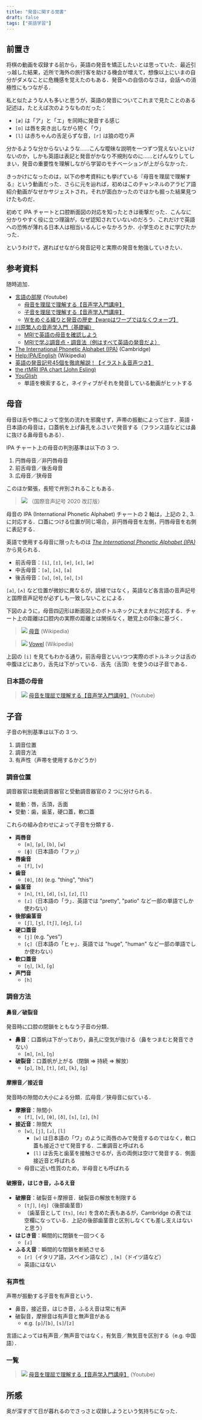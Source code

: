 ```yaml
---
title: "発音に関する覚書"
draft: false
tags: ["英語学習"]
---
```


## 前置き
将棋の動画を収録する前から，英語の発音を矯正したいとは思っていた．最近引っ越した結果，近所で海外の旅行客を助ける機会が増えて，想像以上にいまの自分がダメなことに危機感を覚えたのもある．発音への自信のなさは，会話への消極性にもつながる．

私と似たような人も多いと思うが，英語の発音についてこれまで見たことのある記述は，たとえば次のようなものだった：
- `[æ]` は「ア」と「エ」を同時に発音する感じ
- `[ʊ]` は唇を突き出しながら短く「ウ」
- `[l]` は赤ちゃんの舌足らずな音，`[r]` は狼の唸り声

分かるような分からないような……こんな曖昧な説明を一つずつ覚えないといけないのか，しかも英語は表記と発音がかなり不規則なのに……とげんなりしてしまい，発音の重要性を理解しながら学習のモチベーションが上がらなかった．

きっかけになったのは，以下の参考資料にも挙げている『母音を理屈で理解する』という動画だった．さらに元を辿れば，初めはこのチャンネルのアラビア語紹介動画がなぜかサジェストされ，それが面白かったのでほかも掘った結果見つけたものだ．

初めて IPA チャートと口腔断面図の対応を知ったときは衝撃だった．こんなに分かりやすく役に立つ理論が，なぜ認知されていないのだろう．これだけで英語への恐怖が薄れる日本人は相当いるんじゃなかろうか．小学生のときに学びたかった．

というわけで，遅ればせながら発音記号と実際の発音を勉強していきたい．

## 参考資料
随時追加．
- [言語の部屋](https://www.youtube.com/@Gengo_No_Heya/featured) (Youtube)
  - [母音を理屈で理解する【音声学入門講座】](https://youtu.be/7905IhIa1oY?si=DJkZkHMeAzBAwdz7)
  - [子音を理屈で理解する【音声学入門講座】](https://youtu.be/1Bv1uMKqG7E?si=xvaIs7TYJs9-Chri)
  - [Wをめぐる綴りと発音の歴史【warpはワープではなくウォープ】](https://youtu.be/abceONi0kp4?si=-Fgkwg7hQNRVmaT9)
- [川原繁人の音声学入門（基礎編）](https://www.youtube.com/playlist?list=PLdrzcCNXDQp3a9qIryGOIJjqXy3OhRXWa)
  - [MRIで英語の母音を確認しよう](https://youtu.be/XDnBPvMO2Q4?si=D1W4InF0Lh1LRBLs)
  - [MRIで学ぶ調音点・調音法（例はすべて英語の発音だよ）](https://youtu.be/Av_-44zImMI?si=AzkrLPr2vAEoV7-O)
- [The International Phonetic Alphabet (IPA)](https://www.cambridge.org/features/IPAchart/) (Cambridge)
- [Help:IPA/English](https://en.wikipedia.org/wiki/Help:IPA/English) (Wikipedia)
- [英語の発音記号45個を徹底解説！【イラスト＆音声つき】](https://eikaiwa.dmm.com/blog/learning-english/tips/phonetic-alphabets/)
- [the rtMRI IPA chart (John Esling)](https://sail.usc.edu/span/rtmri_ipa/je_2015.html)
- [YouGlish](https://youglish.com/)
  - 単語を検索すると，ネイティブがそれを発音している動画がヒットする

## 母音
母音は舌や唇によって空気の流れを邪魔せず，声帯の振動によって出す．英語・日本語の母音は，口蓋帆を上げ鼻孔をふさいで発音する（フランス語などには鼻に抜ける鼻母音もある）．

IPA チャート上の母音の判別基準は以下の 3 つ．
1. 円唇母音／非円唇母音
2. 前舌母音／後舌母音
3. 広母音／狭母音

このほか緊張，長短で弁別されることもある．

> ![](00.PNG)
> （国際音声記号 2020 改訂版）

母音の IPA (International Phonetic Alphabet) チャートの 2 軸は，上記の 2., 3. に対応する．口蓋につける位置が同じ場合，非円唇母音を左側，円唇母音を右側に表記する．

英語で使用する母音に限ったものは [*The International Phonetic Alphabet (IPA)*](https://www.cambridge.org/features/IPAchart/) から見られる．
- 前舌母音：`[i]`, `[ɪ]`, `[e]`, `[ɛ]`, `[æ]`
- 中舌母音：`[ə]`, `[ʌ]`, `[a]`
- 後舌母音：`[u]`, `[ʊ]`, `[o]`, `[ɔ]`

`[a]`, `[ʌ]` など位置が微妙に異なるが，誤植ではなく，英語など各言語の音声記号と国際音声記号が必ずしも一致しないことによる．

下図のように，母音四辺形は断面図上のボトルネックに大まかに対応する．チャート上の距離は口腔内の実際の距離とは関係なく，聴覚上の印象に基づく．

> ![](02_.png)
> [母音](https://ja.wikipedia.org/wiki/%E6%AF%8D%E9%9F%B3) (Wikipedia)

> ![](01_.png)
> [Vowel](https://en.wikipedia.org/wiki/Vowel) (Wikipedia)

上図の `[i]` を見てもわかる通り，前舌母音といいつつ実際のボトルネックは舌の中腹ほどにあり，舌先は下がっている．舌先（舌頂）を使うのは子音である．

### 日本語の母音
> ![](03_.png)
> [母音を理屈で理解する【音声学入門講座】](https://youtu.be/7905IhIa1oY?si=DJkZkHMeAzBAwdz7) (Youtube)

## 子音
子音の判別基準は以下の 3 つ．
1. 調音位置
2. 調音方法
3. 有声性（声帯を使用するかどうか）

### 調音位置
調音器官は能動調音器官と受動調音器官の 2 つに分けられる．
- 能動：唇，舌頂，舌面
- 受動：歯，歯茎，硬口蓋，軟口蓋

これらの組み合わせによって子音を分類する．
- **両唇音**
  - `[m]`, `[p]`, `[b]`, `[w]`
  - `[ɸ]`（日本語の「ファ」）
- **唇歯音**
  - `[f]`, `[v]`
- **歯音**
  - `[θ]`, `[ð]` (e.g. "thing", "this")
- **歯茎音**
  - `[n]`, `[t]`, `[d]`, `[s]`, `[z]`, `[l]`
  - `[ɾ]`（日本語の「ラ」．英語では "pretty", "patio" など一部の単語でしか使わない）
- **後部歯茎音**
  - `[ʃ]`, `[ʒ]`, `[tʃ]`, `[dʒ]`, `[ɹ]`
- **硬口蓋音**
  - `[j]` (e.g. "yes")
  - `[ç]`（日本語の「ヒャ」．英語では "huge", "human" など一部の単語でしか使わない）
- **軟口蓋音**
  - `[ŋ]`, `[k]`, `[g]`
- **声門音**
  - `[h]`

### 調音方法

#### 鼻音／破裂音
発音時に口腔の閉鎖をともなう子音の分類．
- **鼻音**：口蓋帆は下がっており，鼻孔に空気が抜ける（鼻をつまむと発音できない）
  - `[m]`, `[n]`, `[ŋ]`
- **破裂音**：口蓋帆が上がる（閉鎖 ⇒ 持続 ⇒ 解放）
  - `[p]`, `[b]`, `[t]`, `[d]`, `[k]`, `[g]`

#### 摩擦音／接近音
発音時の隙間の大小による分類．広母音／狭母音に似ている．
- **摩擦音**：隙間小
  - `[f]`, `[v]`, `[θ]`, `[ð]`, `[s]`, `[z]`, `[h]`
- **接近音**：隙間大
  - `[w]`, `[j]`, `[ɹ]`, `[l]`
    - `[w]` は日本語の「ワ」のように両唇のみで発音するのではなく，軟口蓋も接近させて発音する．二重調音と呼ばれる
    - `[l]` は舌先と歯茎を接触させるが，舌の両側は空けて発音する．側面接近音と呼ばれる
  - 母音に近い性質のため，半母音とも呼ばれる 

#### 破擦音，はじき音，ふるえ音
- **破擦音**：破裂音＋摩擦音．破裂音の解放を制限する
  - `[tʃ]`, `[dʒ]`（後部歯茎音）
  - （歯茎音として `[ts]`, `[dz]` を含めた表もあるが，Cambridge の表では空欄になっている．上記の後部歯茎音と区別しなくても差し支えはないと思う）
- **はじき音**：瞬間的に閉鎖を一回つくる
  - `[ɾ]`
- **ふるえ音**：瞬間的な閉鎖を断続させる
  - `[r]`（イタリア語，スペイン語など）, `[ʀ]`（ドイツ語など）
  - 英語にはない

### 有声性
声帯が振動する子音を有声音という．

- 鼻音，接近音，はじき音，ふるえ音は常に有声
- 破裂音，摩擦音は有声音と無声音がある
  - e.g. `[p]`/`[b]`, `[s]`/`[z]`

言語によっては有声音／無声音ではなく，有気音／無気音を区別する（e.g. 中国語）．

### 一覧
> ![](04_a.png)
> [母音を理屈で理解する【音声学入門講座】](https://youtu.be/7905IhIa1oY?si=DJkZkHMeAzBAwdz7) (Youtube)

## 所感
奥が深すぎて日が暮れるのでさっさと収録しようという気持ちになった．

